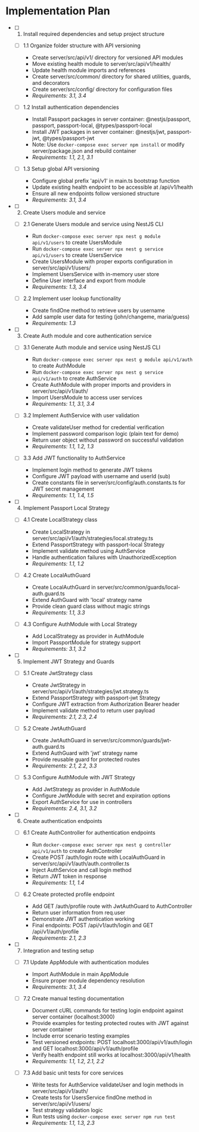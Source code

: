 # Implementation Plan

- [ ] 1. Install required dependencies and setup project structure

  - [ ] 1.1 Organize folder structure with API versioning

    - Create server/src/api/v1/ directory for versioned API modules
    - Move existing health module to server/src/api/v1/health/
    - Update health module imports and references
    - Create server/src/common/ directory for shared utilities, guards, and decorators
    - Create server/src/config/ directory for configuration files
    - _Requirements: 3.1, 3.4_

  - [ ] 1.2 Install authentication dependencies

    - Install Passport packages in server container: @nestjs/passport, passport, passport-local, @types/passport-local
    - Install JWT packages in server container: @nestjs/jwt, passport-jwt, @types/passport-jwt
    - Note: Use `docker-compose exec server npm install` or modify server/package.json and rebuild container
    - _Requirements: 1.1, 2.1, 3.1_

  - [ ] 1.3 Setup global API versioning
    - Configure global prefix 'api/v1' in main.ts bootstrap function
    - Update existing health endpoint to be accessible at /api/v1/health
    - Ensure all new endpoints follow versioned structure
    - _Requirements: 3.1, 3.4_

- [ ] 2. Create Users module and service

  - [ ] 2.1 Generate Users module and service using NestJS CLI

    - Run `docker-compose exec server npx nest g module api/v1/users` to create UsersModule
    - Run `docker-compose exec server npx nest g service api/v1/users` to create UsersService
    - Create UsersModule with proper exports configuration in server/src/api/v1/users/
    - Implement UsersService with in-memory user store
    - Define User interface and export from module
    - _Requirements: 1.3, 3.4_

  - [ ] 2.2 Implement user lookup functionality
    - Create findOne method to retrieve users by username
    - Add sample user data for testing (john/changeme, maria/guess)
    - _Requirements: 1.3_

- [ ] 3. Create Auth module and core authentication service

  - [ ] 3.1 Generate Auth module and service using NestJS CLI

    - Run `docker-compose exec server npx nest g module api/v1/auth` to create AuthModule
    - Run `docker-compose exec server npx nest g service api/v1/auth` to create AuthService
    - Create AuthModule with proper imports and providers in server/src/api/v1/auth/
    - Import UsersModule to access user services
    - _Requirements: 1.1, 3.1, 3.4_

  - [ ] 3.2 Implement AuthService with user validation

    - Create validateUser method for credential verification
    - Implement password comparison logic (plain text for demo)
    - Return user object without password on successful validation
    - _Requirements: 1.1, 1.2, 1.3_

  - [ ] 3.3 Add JWT functionality to AuthService
    - Implement login method to generate JWT tokens
    - Configure JWT payload with username and userId (sub)
    - Create constants file in server/src/config/auth.constants.ts for JWT secret management
    - _Requirements: 1.1, 1.4, 1.5_

- [ ] 4. Implement Passport Local Strategy

  - [ ] 4.1 Create LocalStrategy class

    - Create LocalStrategy in server/src/api/v1/auth/strategies/local.strategy.ts
    - Extend PassportStrategy with passport-local Strategy
    - Implement validate method using AuthService
    - Handle authentication failures with UnauthorizedException
    - _Requirements: 1.1, 1.2_

  - [ ] 4.2 Create LocalAuthGuard

    - Create LocalAuthGuard in server/src/common/guards/local-auth.guard.ts
    - Extend AuthGuard with 'local' strategy name
    - Provide clean guard class without magic strings
    - _Requirements: 1.1, 3.3_

  - [ ] 4.3 Configure AuthModule with Local Strategy
    - Add LocalStrategy as provider in AuthModule
    - Import PassportModule for strategy support
    - _Requirements: 3.1, 3.2_

- [ ] 5. Implement JWT Strategy and Guards

  - [ ] 5.1 Create JwtStrategy class

    - Create JwtStrategy in server/src/api/v1/auth/strategies/jwt.strategy.ts
    - Extend PassportStrategy with passport-jwt Strategy
    - Configure JWT extraction from Authorization Bearer header
    - Implement validate method to return user payload
    - _Requirements: 2.1, 2.3, 2.4_

  - [ ] 5.2 Create JwtAuthGuard

    - Create JwtAuthGuard in server/src/common/guards/jwt-auth.guard.ts
    - Extend AuthGuard with 'jwt' strategy name
    - Provide reusable guard for protected routes
    - _Requirements: 2.1, 2.2, 3.3_

  - [ ] 5.3 Configure AuthModule with JWT Strategy
    - Add JwtStrategy as provider in AuthModule
    - Configure JwtModule with secret and expiration options
    - Export AuthService for use in controllers
    - _Requirements: 2.4, 3.1, 3.2_

- [ ] 6. Create authentication endpoints

  - [ ] 6.1 Create AuthController for authentication endpoints

    - Run `docker-compose exec server npx nest g controller api/v1/auth` to create AuthController
    - Create POST /auth/login route with LocalAuthGuard in server/src/api/v1/auth/auth.controller.ts
    - Inject AuthService and call login method
    - Return JWT token in response
    - _Requirements: 1.1, 1.4_

  - [ ] 6.2 Create protected profile endpoint
    - Add GET /auth/profile route with JwtAuthGuard to AuthController
    - Return user information from req.user
    - Demonstrate JWT authentication working
    - Final endpoints: POST /api/v1/auth/login and GET /api/v1/auth/profile
    - _Requirements: 2.1, 2.3_

- [ ] 7. Integration and testing setup

  - [ ] 7.1 Update AppModule with authentication modules

    - Import AuthModule in main AppModule
    - Ensure proper module dependency resolution
    - _Requirements: 3.1, 3.4_

  - [ ] 7.2 Create manual testing documentation

    - Document cURL commands for testing login endpoint against server container (localhost:3000)
    - Provide examples for testing protected routes with JWT against server container
    - Include error scenario testing examples
    - Test versioned endpoints: POST localhost:3000/api/v1/auth/login and GET localhost:3000/api/v1/auth/profile
    - Verify health endpoint still works at localhost:3000/api/v1/health
    - _Requirements: 1.1, 1.2, 2.1, 2.2_

  - [ ] 7.3 Add basic unit tests for core services
    - Write tests for AuthService validateUser and login methods in server/src/api/v1/auth/
    - Create tests for UsersService findOne method in server/src/api/v1/users/
    - Test strategy validation logic
    - Run tests using `docker-compose exec server npm run test`
    - _Requirements: 1.1, 1.3, 2.3_
